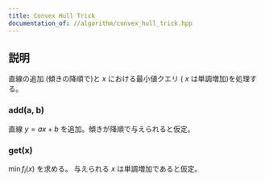 ```yaml
---
title: Convex Hull Trick
documentation_of: //algorithm/convex_hull_trick.hpp
---
```


## 説明

直線の追加 (傾きの降順で)と $x$ における最小値クエリ ( $x$ は単調増加)を処理する。

### add(a, b)

直線 $y = ax + b$ を追加。傾きが降順で与えられると仮定。

### get(x)

$\min f_i(x)$ を求める。 与えられる $x$ は単調増加であると仮定。